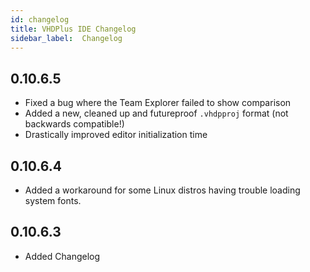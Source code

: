 ```yaml
---
id: changelog
title: VHDPlus IDE Changelog
sidebar_label:  Changelog
---
```


## 0.10.6.5

- Fixed a bug where the Team Explorer failed to show comparison
- Added a new, cleaned up and futureproof `.vhdpproj` format (not backwards compatible!)
- Drastically improved editor initialization time

## 0.10.6.4

- Added a workaround for some Linux distros having trouble loading system fonts.

## 0.10.6.3

- Added Changelog